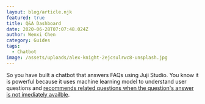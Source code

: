 ```yaml
---
layout: blog/article.njk
featured: true
title: Q&A Dashboard
date: 2020-06-28T07:07:48.024Z
author: Wenxi Chen
category: Guides
tags:
  - Chatbot
image: /assets/uploads/alex-knight-2ejcsulrwc8-unsplash.jpg
---
```

So you have built a chatbot that answers FAQs using Juji Studio. You know it is powerful because it uses machine learning model to understand user questions and [recommends related questions when the question's answer is not imediately availble](https://juji.io/blog/question-recommendation/).